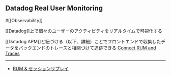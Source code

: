 ## Datadog Real User Monitoring

#[[Observability]]

[[Datadog]]上で個々のユーザーのアクティビティをリアルタイムで可視化する

[[Datadog APM]]と紐づける（以下、詳細）ことでフロントエンドで収集したデータをバックエンドのトレースと相関づけて追跡できる
[Connect RUM and Traces](https://docs.datadoghq.com/ja/real_user_monitoring/platform/connect_rum_and_traces/?tab=browserrum)

---

- [RUM & セッションリプレイ](https://docs.datadoghq.com/ja/real_user_monitoring/)